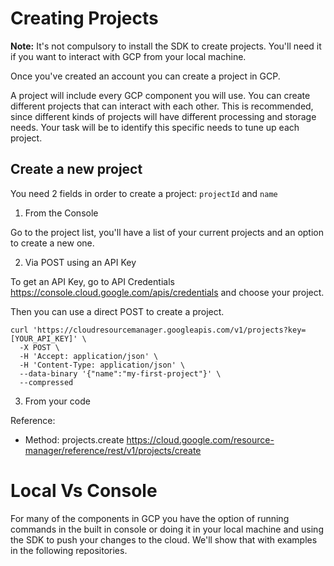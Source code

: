 # Creating Projects

**Note:** It's not compulsory to install the SDK to create projects. You'll need it if you want to interact with GCP from your local machine.

Once you've created an account you can create a project in GCP.

A project will include every GCP component you will use. You can create different projects that can interact with each other.
This is recommended, since different kinds of projects will have different processing and storage needs. Your task will be to identify this specific needs to tune up each project.

## Create a new project

You need 2 fields in order to create a project: `projectId` and `name`

1. From the Console

Go to the project list, you'll have a list of your current projects and an option to create a new one.

2. Via POST using an API Key

To get an API Key, go to API Credentials https://console.cloud.google.com/apis/credentials and choose your project.

Then you can use a direct POST to create a project.

```
curl 'https://cloudresourcemanager.googleapis.com/v1/projects?key=[YOUR_API_KEY]' \
  -X POST \
  -H 'Accept: application/json' \
  -H 'Content-Type: application/json' \
  --data-binary '{"name":"my-first-project"}' \
  --compressed
```
3. From your code

Reference: 
- Method: projects.create
https://cloud.google.com/resource-manager/reference/rest/v1/projects/create

# Local Vs Console

For many of the components in GCP you have the option of running commands in the built in console or doing it in your local machine and using the SDK to push your changes to the cloud. We'll show that with examples in the following repositories.
